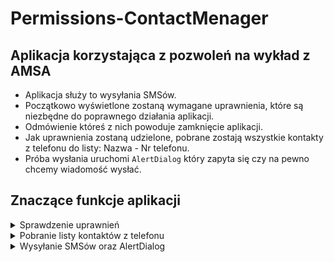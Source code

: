 # Permissions-ContactMenager
## Aplikacja korzystająca z pozwoleń na wykład z AMSA
* Aplikacja służy to wysyłania SMSów. 
* Początkowo wyświetlone zostaną wymagane uprawnienia, które są niezbędne do poprawnego działania aplikacji. 
* Odmówienie któreś z nich powoduje zamknięcie aplikacji. 
* Jak uprawnienia zostaną udzielone, pobrane zostają wszystkie kontakty z telefonu do listy: Nazwa - Nr telefonu. 
* Próba wysłania uruchomi ``` AlertDialog ``` który zapyta się czy na pewno chcemy wiadomość wysłać.

## Znaczące funkcje aplikacji
<details>
      <summary>Sprawdzenie uprawnień </summary>
      
``` kotlin
     private fun hasPermissions(): Boolean{
        return ContextCompat.checkSelfPermission(this,
            Manifest.permission.READ_CONTACTS) == PackageManager.PERMISSION_GRANTED && ContextCompat.checkSelfPermission(this,
            Manifest.permission.WRITE_CONTACTS) == PackageManager.PERMISSION_GRANTED && ContextCompat.checkSelfPermission(this,
            Manifest.permission.CALL_PHONE) == PackageManager.PERMISSION_GRANTED
    }
```

</details>

<details>
     <summary>Pobranie listy kontaktów z telefonu</summary>
      
``` kotlin
fun takeContacts(){
        val contentResolver = contentResolver
        val cursor = contentResolver.query(ContactsContract.Contacts.CONTENT_URI,null,null,null,null,null)
        var phoneNumber=""

        try{
            cursor?.moveToFirst()
            while(!cursor?.isAfterLast!!){
                val contactId = cursor.getString( cursor.getColumnIndex( ContactsContract.Contacts._ID ))
                var name = cursor?.getString( cursor.getColumnIndex( ContactsContract.Contacts.DISPLAY_NAME_PRIMARY ))
                var hasPhone = cursor.getString( cursor.getColumnIndex( ContactsContract.Contacts.HAS_PHONE_NUMBER ))

                if (hasPhone.equals("1", ignoreCase = true))
                    hasPhone = "true"
                else
                    hasPhone = "false"

                if (java.lang.Boolean.parseBoolean(hasPhone)) {
                    val phones = contentResolver.query(ContactsContract.CommonDataKinds.Phone.CONTENT_URI, null,
                        ContactsContract.CommonDataKinds.Phone.CONTACT_ID + " = " + contactId, null, null)
                    while (phones!!.moveToNext()) {
                        phoneNumber = phones.getString(phones.getColumnIndex(ContactsContract.CommonDataKinds.Phone.NUMBER))
                    }
                    phones.close()
                }

                listaKontaktow.add(name)
                listaNumerow.add(phoneNumber)

                cursor.moveToNext()
            }
        }finally {
            cursor?.close()
        }
    }
```

</details>
<details>
      <summary>Wysyłanie SMSów oraz AlertDialog</summary>

``` kotlin
 override fun onBindViewHolder(holder: MyViewHolder, position: Int) {

        val name = holder.view.contact_name
        val number = holder.view.contact_number
        val button = holder.view.send_button

        name.text = listaKontaktow[position]
        number.text = listaNumerow[position]

        button.setOnClickListener {
            val alertDialog: AlertDialog.Builder = AlertDialog.Builder(context)
            alertDialog.setTitle("UWAGA!")
            alertDialog.setMessage("Czy na pewno chcesz wysłać wiadomość? ")

            alertDialog.setPositiveButton("NIE",DialogInterface.OnClickListener {
                        dialog, which -> dialog.cancel()
            })

            alertDialog.setNegativeButton("TAK",DialogInterface.OnClickListener {
                        dialog, which ->
                sendSMS(number.text.toString())
                Toast.makeText(context, "wysłano SMS do "+name.text, Toast.LENGTH_LONG).show()
            })
            val dialog: AlertDialog = alertDialog.create()
            dialog.show()
        }

    }
```

</details>

## 

